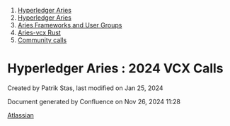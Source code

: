 1. [Hyperledger Aries](index.html)
2. [Hyperledger Aries](Hyperledger-Aries_18481154.html)
3. [Aries Frameworks and User Groups](Aries-Frameworks-and-User-Groups_18481290.html)
4. [Aries-vcx Rust](Aries-vcx-Rust_18499431.html)
5. [Community calls](Community-calls_18499459.html)

# Hyperledger Aries : 2024 VCX Calls

Created by Patrik Stas, last modified on Jan 25, 2024

Document generated by Confluence on Nov 26, 2024 11:28

[Atlassian](http://www.atlassian.com/)
